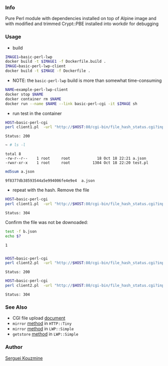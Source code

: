### Info

Pure Perl module with dependencies installed on top of Alpine image
and with modified and trimmed Crypt::PBE installed into workdir for debugging

### Usage

* build

```sh
IMAGE1=basic-perl-lwp
docker build -t $IMAGE1 -f Dockerfile.build .
IMAGE=basic-perl-lwp-client
docker build -t $IMAGE -f Dockerfile .
```
* NOTE: the `basic-perl-lwp` build is more than somewhat time-consuming

```sh
NAME=example-perl-lwp-client
docker stop $NAME
docker container rm $NAME
docker run --name $NAME --link basic-perl-cgi -it $IMAGE sh
```
* run test in the container
```sh
HOST=basic-perl-cgi
perl client1.pl  -url "http://$HOST:80/cgi-bin/file_hash_status.cgi?inputfile=example_config.json" -output a.json
```
```text
Status: 200
```
```sh
~ # ls -l
```
```text
total 8
-rw-r--r--    1 root     root            18 Oct 18 22:21 a.json
-rwxr-xr-x    1 root     root          1304 Oct 18 22:20 test.pl
```
```sh
md5sum a.json
```
```text
9f8377db38593544a5e994006fe4e9e4  a.json
```
* repeat with the hash. Remove the file 
```sh
HOST=basic-perl-cgi
perl client1.pl  -url "http://$HOST:80/cgi-bin/file_hash_status.cgi?inputfile=example_config.json&hash=9f8377db38593544a5e994006fe4e9e4" -output b.json
```
```text
Status: 304
```
Confirm the file was not be downoaded:

```sh
test -f b.json
echo $?
```
```text
1
```
```sh

HOST=basic-perl-cgi
perl client2.pl  -url "http://$HOST:80/cgi-bin/file_hash_status.cgi?inputfile=example_config.json" -output a.json

```
```text
Status: 200
```

```sh
HOST=basic-perl-cgi
perl client2.pl  -url "http://$HOST:80/cgi-bin/file_hash_status.cgi?inputfile=example_config.json&hash=9f8377db38593544a5e994006fe4e9e4" -output b.json
```
```text
Status: 304
```
### See Also

  * CGI file upload [document](https://www.sitepoint.com/uploading-files-cgi-perl/)
  * `mirror` [method](https://metacpan.org/pod/HTTP::Tiny#mirror) in `HTTP::Tiny`
  * `mirror` [method](https://metacpan.org/pod/LWP::Simple#mirror) in `LWP::Simple`
  * `getstore` [method](https://metacpan.org/pod/LWP::Simple#getstore) in `LWP::Simple`


### Author
[Serguei Kouzmine](kouzmine_serguei@yahoo.com)
